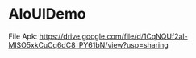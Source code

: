 # AloUIDemo
File Apk: https://drive.google.com/file/d/1CqNQUf2al-MlSO5xkCuCq6dC8_PY61bN/view?usp=sharing
